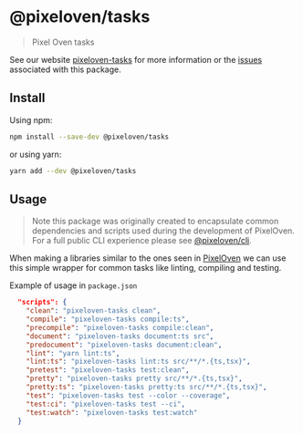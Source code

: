 # @pixeloven/tasks

> Pixel Oven tasks

See our website [pixeloven-tasks](https://github.com/pixeloven/pixeloven) for more information or the [issues](https://github.com/pixeloven/pixeloven) associated with this package.

## Install

Using npm:

```sh
npm install --save-dev @pixeloven/tasks
```

or using yarn:

```sh
yarn add --dev @pixeloven/tasks
```

## Usage
> Note this package was originally created to encapsulate common dependencies and scripts used during the development of PixelOven. For a full public CLI experience please see [@pixeloven/cli](https://www.npmjs.com/package/@pixeloven/cli).

When making a libraries similar to the ones seen in [PixelOven](https://github.com/pixeloven/pixeloven) we can use this simple wrapper for common tasks like linting, compiling and testing. 

Example of usage in `package.json`
```json
  "scripts": {
    "clean": "pixeloven-tasks clean",
    "compile": "pixeloven-tasks compile:ts",
    "precompile": "pixeloven-tasks compile:clean",
    "document": "pixeloven-tasks document:ts src",
    "predocument": "pixeloven-tasks document:clean",
    "lint": "yarn lint:ts",
    "lint:ts": "pixeloven-tasks lint:ts src/**/*.{ts,tsx}",
    "pretest": "pixeloven-tasks test:clean",
    "pretty": "pixeloven-tasks pretty src/**/*.{ts,tsx}",
    "pretty:ts": "pixeloven-tasks pretty:ts src/**/*.{ts,tsx}",
    "test": "pixeloven-tasks test --color --coverage",
    "test:ci": "pixeloven-tasks test --ci",
    "test:watch": "pixeloven-tasks test:watch"
  }
```